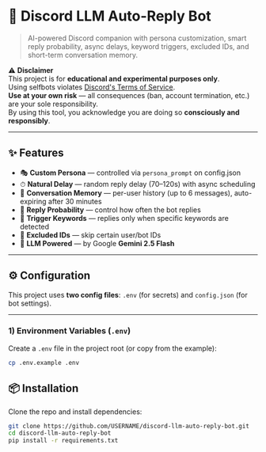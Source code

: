 # 🤖 Discord LLM Auto-Reply Bot

> AI-powered Discord companion with persona customization, smart reply probability, async delays, keyword triggers, excluded IDs, and short-term conversation memory.

⚠️ **Disclaimer**  
This project is for **educational and experimental purposes only**.  
Using selfbots violates [Discord's Terms of Service](https://discord.com/terms).  
**Use at your own risk** — all consequences (ban, account termination, etc.) are your sole responsibility.  
By using this tool, you acknowledge you are doing so **consciously and responsibly**.

---

## ✨ Features

- 🎭 **Custom Persona** — controlled via `persona_prompt` on config.json
- ⏱ **Natural Delay** — random reply delay (70–120s) with async scheduling
- 🧠 **Conversation Memory** — per-user history (up to 6 messages), auto-expiring after 30 minutes
- 🎲 **Reply Probability** — control how often the bot replies
- 🔑 **Trigger Keywords** — replies only when specific keywords are detected
- 🚫 **Excluded IDs** — skip certain user/bot IDs
- 🧠 **LLM Powered** — by Google **Gemini 2.5 Flash**

---

## ⚙️ Configuration

This project uses **two config files**: `.env` (for secrets) and `config.json` (for bot settings).

---

### 1) Environment Variables (`.env`)

Create a `.env` file in the project root (or copy from the example):
```bash
cp .env.example .env
```

## 📦 Installation

Clone the repo and install dependencies:

```bash
git clone https://github.com/USERNAME/discord-llm-auto-reply-bot.git
cd discord-llm-auto-reply-bot
pip install -r requirements.txt

